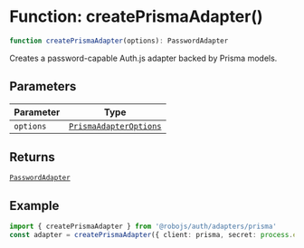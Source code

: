# Function: createPrismaAdapter()

```ts
function createPrismaAdapter(options): PasswordAdapter
```

Creates a password-capable Auth.js adapter backed by Prisma models.

## Parameters

| Parameter | Type |
| ------ | ------ |
| `options` | [`PrismaAdapterOptions`](Interface.PrismaAdapterOptions.md) |

## Returns

[`PasswordAdapter`](Interface.PasswordAdapter.md)

## Example

```ts
import { createPrismaAdapter } from '@robojs/auth/adapters/prisma'
const adapter = createPrismaAdapter({ client: prisma, secret: process.env.AUTH_SECRET! })
```
